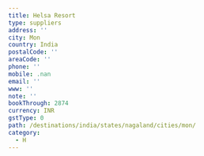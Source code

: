 ```yaml
---
title: Helsa Resort
type: suppliers
address: ''
city: Mon
country: India
postalCode: ''
areaCode: ''
phone: ''
mobile: .nan
email: ''
www: ''
note: ''
bookThrough: 2874
currency: INR
gstType: 0
path: /destinations/india/states/nagaland/cities/mon/
category:
  - H
---
```


